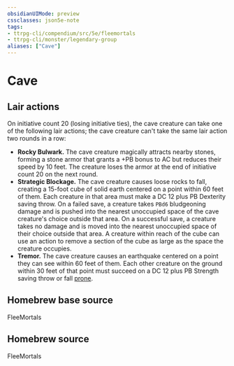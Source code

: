 ```yaml
---
obsidianUIMode: preview
cssclasses: json5e-note
tags:
- ttrpg-cli/compendium/src/5e/fleemortals
- ttrpg-cli/monster/legendary-group
aliases: ["Cave"]
---
```

# Cave

## Lair actions


On initiative count 20 (losing initiative ties), the cave creature can take one of the following lair actions; the cave creature can't take the same lair action two rounds in a row:

- **Rocky Bulwark.** The cave creature magically attracts nearby stones, forming a stone armor that grants a +PB bonus to AC but reduces their speed by 10 feet. The creature loses the armor at the end of initiative count 20 on the next round.  
- **Strategic Blockage.** The cave creature causes loose rocks to fall, creating a 15-foot cube of solid earth centered on a point within 60 feet of them. Each creature in that area must make a DC 12 plus PB Dexterity saving throw. On a failed save, a creature takes `PBd6` bludgeoning damage and is pushed into the nearest unoccupied space of the cave creature's choice outside that area. On a successful save, a creature takes no damage and is moved into the nearest unoccupied space of their choice outside that area. A creature within reach of the cube can use an action to remove a section of the cube as large as the space the creature occupies.  
- **Tremor.** The cave creature causes an earthquake centered on a point they can see within 60 feet of them. Each other creature on the ground within 30 feet of that point must succeed on a DC 12 plus PB Strength saving throw or fall [prone](Misc%20Files/CLI/rules/conditions.md#Prone).  

## Homebrew base source


FleeMortals

## Homebrew source


FleeMortals